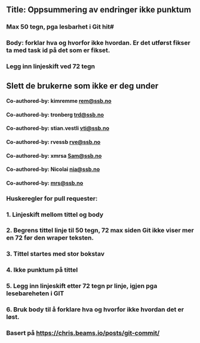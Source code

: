 
## Title: Oppsummering av endringer ikke punktum
### Max 50 tegn, pga lesbarhet i Git              hit#

### Body: forklar hva og hvorfor ikke hvordan. Er det utførst fikser ta med task id på det som er fikset.
### Legg inn linjeskift ved 72 tegn

## Slett de brukerne som ikke er deg under

#### Co-authored-by: kimremme <rem@ssb.no>
#### Co-authored-by: tronberg <trd@ssb.no>
#### Co-authored-by: stian.vestli <vti@ssb.no>
#### Co-authored-by: rvessb <rve@ssb.no>
#### Co-authored-by: xmrsa <Sam@ssb.no>
#### Co-authored-by: Nicolai <nia@ssb.no>
#### Co-authored-by:  <mrs@ssb.no>

### Huskeregler for pull requester:

### 1. Linjeskift mellom tittel og body
### 2. Begrens tittel linje til 50 tegn, 72 max siden Git ikke viser mer en 72 før den wraper teksten.
### 3. Tittel startes med stor bokstav
### 4. Ikke punktum på tittel
### 5. Legg inn linjeskift etter 72 tegn pr linje, igjen pga lesebareheten i GIT
### 6. Bruk body til å forklare hva og hvorfor ikke hvordan det er løst.
### Basert på https://chris.beams.io/posts/git-commit/